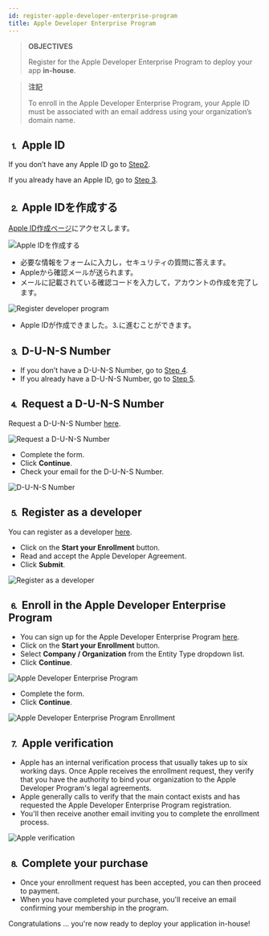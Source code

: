 ```yaml
---
id: register-apple-developer-enterprise-program
title: Apple Developer Enterprise Program
---
```


> **OBJECTIVES**
> 
> Register for the Apple Developer Enterprise Program to deploy your app <b>in-house</b>.


> **注記**
> 
> To enroll in the Apple Developer Enterprise Program, your Apple ID must be associated with an email address using your organization’s domain name.


## ⒈ Apple ID

If you don’t have any Apple ID go to [Step2](#step-2-create-your-apple-id).

If you already have an Apple ID, go to [Step 3](#step-3-d-u-n-s-number).

## ⒉ Apple IDを作成する

[Apple ID作成ページ](https://appleid.apple.com/)にアクセスします。

![Apple IDを作成する](assets/en/deploy-in-house/Apple-ID-Creation-Page-4D-for-iOS.png)

* 必要な情報をフォームに入力し，セキュリティの質問に答えます。
* Appleから確認メールが送られます。
* メールに記載されている確認コードを入力して，アカウントの作成を完了します。

![Register developer program](assets/en/deploy-in-house/Register-developer-program-4D-for-iOS.png)

* Apple IDが作成できました。⒊に進むことができます。

## ⒊ D-U-N-S Number

* If you don’t have a D-U-N-S Number, go to [Step 4](#step-4-request-a-d-u-n-s-number).
* If you already have a D-U-N-S Number, go to [Step 5](#step-5-register-as-a-developer).

## ⒋ Request a D-U-N-S Number

Request a D-U-N-S Number [here](https://developer.apple.com/enroll/duns-lookup/#/search).

![Request a D-U-N-S Number](assets/en/deploy-in-house/DUNS-Number-Organization-4D-for-iOS.png)

* Complete the form.
* Click **Continue**.
* Check your email for the D-U-N-S Number.

![D-U-N-S Number](assets/en/deploy-in-house/DUNS-Number-Apple-Mail_4D-for-iOS.png)

## ⒌ Register as a developer

You can register as a developer [here](https://developer.apple.com/programs/enterprise/enroll/).

* Click on the **Start your Enrollment** button.
* Read and accept the Apple Developer Agreement.
* Click **Submit**.

![Register as a developer](assets/en/deploy-in-house/Register-developer-4D-for-iOS.png)

## ⒍ Enroll in the Apple Developer Enterprise Program

* You can sign up for the Apple Developer Enterprise Program [here](https://developer.apple.com/enroll/enterprise/).
* Click on the **Start your Enrollment** button.
* Select **Company / Organization** from the Entity Type dropdown list.
* Click **Continue**.

![Apple Developer Enterprise Program](assets/en/deploy-in-house/Apple-Developer-Enterprise-Program-4D-for-iOS.png)

* Complete the form.
* Click **Continue**.

![Apple Developer Enterprise Program Enrollment](assets/en/deploy-in-house/Apple-Developer-Enterprise-Program-Enrollment-4D-for-iOS.png)

## ⒎ Apple verification

* Apple has an internal verification process that usually takes up to six working days. Once Apple receives the enrollment request, they verify that you have the authority to bind your organization to the Apple Developer Program's legal agreements.
* Apple generally calls to verify that the main contact exists and has requested the Apple Developer Enterprise Program registration.
* You'll then receive another email inviting you to complete the enrollment process.

![Apple verification](assets/en/deploy-in-house/Confirmation-email-Organisations-4D-for-iOS.png)

## ⒏ Complete your purchase

* Once your enrollment request has been accepted, you can then proceed to payment.
* When you have completed your purchase, you'll receive an email confirming your membership in the program.

Congratulations ... you're now ready to deploy your application in-house!
